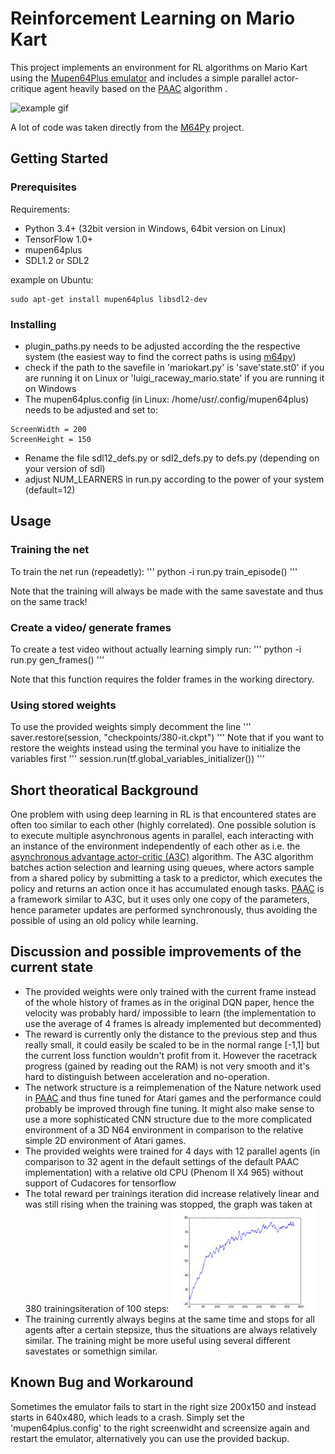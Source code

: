 # Reinforcement Learning on Mario Kart

This project implements an environment for RL algorithms on Mario Kart using the [Mupen64Plus emulator](https://github.com/mupen64plus) and includes a simple parallel actor-critique agent heavily based on the [PAAC](https://github.com/Alfredvc/paac) algorithm .

![example gif](readme_files/example.gif "exampleGif")

A lot of code was taken directly from the [M64Py](https://github.com/mupen64plus/mupen64plus-ui-python) project.

## Getting Started

### Prerequisites

Requirements:
* Python 3.4+ (32bit version in Windows, 64bit version on Linux)
* TensorFlow 1.0+
* mupen64plus
* SDL1.2 or SDL2

example on Ubuntu:
```
sudo apt-get install mupen64plus libsdl2-dev
```

### Installing

* plugin_paths.py needs to be adjusted according the the respective system (the easiest way to find the correct paths is using [m64py](http://m64py.sourceforge.net/))
* check if the path to the savefile in 'mariokart.py' is 'save'state.st0' if you are running it on Linux or 'luigi_raceway_mario.state' if you are running it on Windows
* The mupen64plus.config (in Linux: /home/usr/.config/mupen64plus) needs to be adjusted and set to:

```
ScreenWidth = 200
ScreenHeight = 150
```
* Rename the file sdl12_defs.py or sdl2_defs.py to defs.py (depending on your version of sdl)
* adjust NUM_LEARNERS in run.py according to the power of your system (default=12)

## Usage
### Training the net

To train the net run (repeadetly):
'''
python -i run.py
train_episode()
'''

Note that the training will always be made with the same savestate and thus on the same track!
### Create a video/ generate frames
To create a test video without actually learning simply run:
'''
python -i run.py
gen_frames()
'''

Note that this function requires the folder frames in the working directory.
### Using stored weights
To use the provided weights simply decomment the line 
'''
saver.restore(session, "checkpoints/380-it.ckpt")
'''
Note that if you want to restore the weights instead using the terminal you have to initialize the variables first
'''
session.run(tf.global_variables_initializer())
'''
## Short theoratical Background
One problem with using deep learning in RL is that encountered states are often too similar to each other (highly correlated). One possible solution is to execute multiple asynchronous agents in parallel, each interacting with an instance of the environment independently of
each other as i.e. the [asynchronous advantage actor-critic (A3C)](https://arxiv.org/pdf/1602.01783.pdf) algorithm. The A3C algorithm batches action selection and learning using queues, where actors sample from a shared policy by submitting a task to a predictor, which executes the policy and returns an action once it has accumulated enough tasks. [PAAC](https://arxiv.org/pdf/1705.04862.pdf) is a framework similar to A3C, but it uses only one copy of the parameters, hence parameter updates are performed synchronously, thus avoiding the possible of using an old policy while learning.

## Discussion and possible improvements of the current state
* The provided weights were only trained with the current frame instead of the whole history of frames as in the original DQN paper, hence the velocity was probably hard/ impossible to learn (the implementation to use the average of 4 frames is already implemented but decommented)
* The reward is currently only the distance to the previous step and thus really small, it could easily be scaled to be in the normal range [-1,1] but the current loss function wouldn't profit from it. However the racetrack progress (gained by reading out the RAM) is not very smooth and it's hard to distinguish between acceleration and no-operation.
* The network structure is a reimplemenation of the Nature network used in [PAAC](https://github.com/Alfredvc/paac) and thus fine tuned for Atari games and the performance could probably be improved through fine tuning. It might also make sense to use a more sophisticated CNN structure due to the more complicated environment of a 3D N64 environment in comparison to the relative simple 2D environment of Atari games.
* The provided weights were trained for 4 days with 12 parallel agents (in comparison to 32 agent in the default settings of the default PAAC implementation) with a relative old CPU (Phenom II X4 965) without support of Cudacores for tensorflow
* The total reward per trainings iteration did increase relatively linear and was still rising when the training was stopped, the graph was taken at 380 trainingsiteration of 100 steps:
![totalRewardGraph jpeg](readme_files/totalRewardGraph.jpeg "totalRewardGraph")
* The training currently always begins at the same time and stops for all agents after a certain stepsize, thus the situations are always relatively similar. The training might be more useful using several different savestates or somethign similar.

## Known Bug and Workaround
Sometimes the emulator fails to start in the right size 200x150 and instead starts in 640x480, which leads to a crash.
Simply set the 'mupen64plus.config' to the right screenwidht and screensize again and restart the emulator, alternatively you can use the provided backup.



